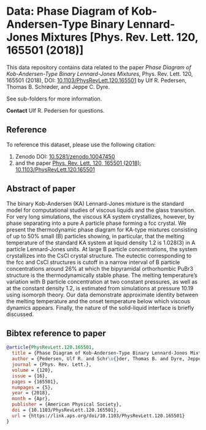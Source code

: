 # Data: Phase Diagram of Kob-Andersen-Type Binary Lennard-Jones Mixtures [Phys. Rev. Lett. 120, 165501 (2018)]

This data repository contains data related to the paper *Phase Diagram of Kob-Andersen-Type Binary Lennard-Jones Mixtures*, 
Phys. Rev. Lett. 120, 165501 (2018), DOI: [10.1103/PhysRevLett.120.165501](https://doi.org/10.1103/PhysRevLett.120.165501) 
by Ulf R. Pedersen, Thomas B. Schrøder, and Jeppe C. Dyre.

See sub-folders for more information. 

**Contact** Ulf R. Pedersen for questions.

## Reference
To reference this dataset, please use the following citation:
1. Zenodo DOI: [10.5281/zenodo.10047450](https://doi.org/10.5281/zenodo.10047450)
2. and the paper [Phys. Rev. Lett. 120, 165501 (2018); 10.1103/PhysRevLett.120.165501](https://doi.org/10.1103/PhysRevLett.120.165501) 

## Abstract of paper
The binary Kob-Andersen (KA) Lennard-Jones mixture is the standard model for computational studies of viscous liquids
and the glass transition. For very long simulations, the viscous KA system crystallizes, however, by phase separating 
into a pure A particle phase forming a fcc crystal. We present the thermodynamic phase diagram for KA-type mixtures 
consisting of up to 50% small (B) particles showing, in particular, that the melting temperature of the standard KA 
system at liquid density 1.2 is 1.028(3) in A particle Lennard-Jones units. At large B particle concentrations, the 
system crystallizes into the CsCl crystal structure. The eutectic corresponding to the fcc and CsCl structures is cutoff 
in a narrow interval of B particle concentrations around 26% at which the bipyramidal orthorhombic PuBr3 structure is 
the thermodynamically stable phase. The melting temperature’s variation with B particle concentration at two constant 
pressures, as well as at the constant density 1.2, is estimated from simulations at pressure 10.19 using isomorph 
theory. Our data demonstrate approximate identity between the melting temperature and the onset temperature below which 
viscous dynamics appears. Finally, the nature of the solid-liquid interface is briefly discussed.

## Bibtex reference to paper
```bibtex
@article{PhysRevLett.120.165501,
  title = {Phase Diagram of Kob-Andersen-Type Binary Lennard-Jones Mixtures},
  author = {Pedersen, Ulf R. and Schr\o{}der, Thomas B. and Dyre, Jeppe C.},
  journal = {Phys. Rev. Lett.},
  volume = {120},
  issue = {16},
  pages = {165501},
  numpages = {5},
  year = {2018},
  month = {Apr},
  publisher = {American Physical Society},
  doi = {10.1103/PhysRevLett.120.165501},
  url = {https://link.aps.org/doi/10.1103/PhysRevLett.120.165501}
}
```